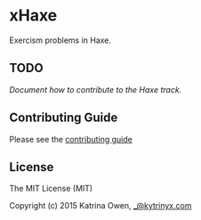 # xHaxe

Exercism problems in Haxe.

## TODO

_Document how to contribute to the Haxe track._

## Contributing Guide

Please see the [contributing guide](https://github.com/exercism/x-api/blob/master/CONTRIBUTING.md#the-exercise-data)

## License

The MIT License (MIT)

Copyright (c) 2015 Katrina Owen, _@kytrinyx.com

